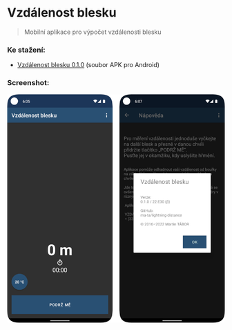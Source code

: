 # Vzdálenost blesku
> Mobilní aplikace pro výpočet vzdálenosti blesku

### Ke stažení:
- [Vzdálenost blesku 0.1.0](/lightning-distance_v0.1.0) (soubor APK pro Android)

### Screenshot:
![Aplikace Vzdálenost blesku](/lightning-distance_01.png)
